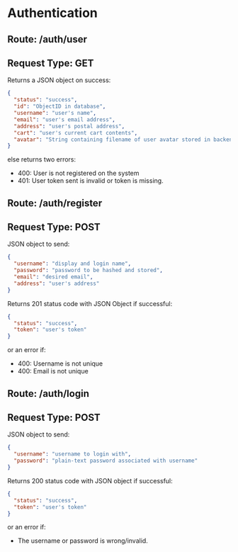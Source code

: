 # Authentication

## Route: **/auth/user**
## Request Type: **GET**
Returns a JSON object on success:
```json
{
  "status": "success",
  "id": "ObjectID in database",
  "username": "user's name",
  "email": "user's email address",
  "address": "user's postal address",
  "cart": "user's current cart contents",
  "avatar": "String containing filename of user avatar stored in backend"
}
```
else returns two errors:
* 400: User is not registered on the system
* 401: User token sent is invalid or token is missing.

## Route: **/auth/register**
## Request Type: **POST**
JSON object to send:
```json
{
  "username": "display and login name",
  "password": "password to be hashed and stored",
  "email": "desired email",
  "address": "user's address"
}
```

Returns 201 status code with JSON Object if successful:
```json
{
  "status": "success",
  "token": "user's token"
}
```
or an error if:
* 400: Username is not unique
* 400: Email is not unique

## Route: **/auth/login**
## Request Type: **POST**
JSON object to send:
```json
{
  "username": "username to login with",
  "password": "plain-text password associated with username"
}
```

Returns 200 status code with JSON object if successful:
```json
{
  "status": "success",
  "token": "user's token"
}
```
or an error if:
* The username or password is wrong/invalid.